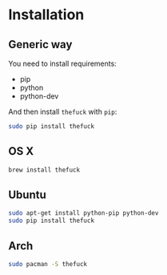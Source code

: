 # Installation

## Generic way

You need to install requirements:
- pip
- python
- python-dev

And then install `thefuck` with `pip`:

```bash
sudo pip install thefuck
```

## OS X

```bash
brew install thefuck
```

## Ubuntu

```bash
sudo apt-get install python-pip python-dev
sudo pip install thefuck
```

## Arch

```bash
sudo pacman -S thefuck
```

